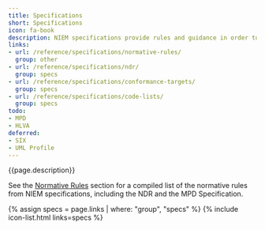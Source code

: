 ```yaml
---
title: Specifications
short: Specifications
icon: fa-book
description: NIEM specifications provide rules and guidance in order to design consistent and well-defined information exchanges.
links:
- url: /reference/specifications/normative-rules/
  group: other
- url: /reference/specifications/ndr/
  group: specs
- url: /reference/specifications/conformance-targets/
  group: specs
- url: /reference/specifications/code-lists/
  group: specs
todo:
- MPD
- HLVA
deferred:
- SIX
- UML Profile
---
```


{{page.description}}

See the [Normative Rules](normative-rules) section for a compiled list of the normative rules from NIEM specifications, including the NDR and the MPD Specification.

{% assign specs = page.links | where: "group", "specs" %}
{% include icon-list.html links=specs %}
